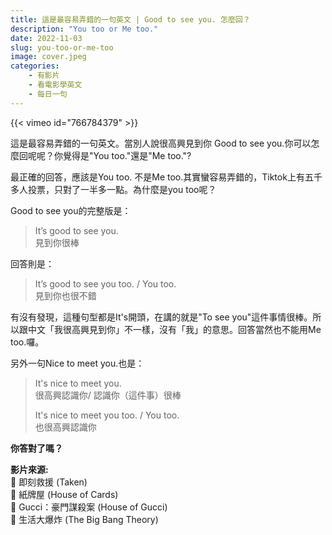 ```yaml
---
title: 這是最容易弄錯的一句英文 | Good to see you. 怎麼回？
description: "You too or Me too."
date: 2022-11-03
slug: you-too-or-me-too
image: cover.jpeg
categories:
    - 有影片
    - 看電影學英文
    - 每日一句
---
```


{{< vimeo id="766784379" >}}


這是最容易弄錯的一句英文。當別人說很高興見到你 Good to see you.你可以怎麼回呢呢？你覺得是"You too."還是"Me too."?


最正確的回答，應該是You too. 不是Me too.其實蠻容易弄錯的，Tiktok上有五千多人投票，只對了一半多一點。為什麼是you too呢？

Good to see you的完整版是：

> It’s good to see you.  
> 見到你很棒

回答則是：

> It’s good to see you too. / You too.  
> 見到你也很不錯

有沒有發現，這種句型都是It's開頭，在講的就是"To see you"這件事情很棒。所以跟中文「我很高興見到你」不一樣，沒有「我」的意思。回答當然也不能用Me too.囉。




另外一句Nice to meet you.也是：

> It's nice to meet you.   
> 很高興認識你/ 認識你（這件事）很棒
>
> It's nice to meet you too. / You too.      
> 也很高興認識你

**你答對了嗎？**


**影片來源:**  
🎥 即刻救援 (Taken)  
🎥 紙牌屋 (House of Cards)  
🎥 Gucci：豪門謀殺案 (House of Gucci)  
🎥 生活大爆炸 (The Big Bang Theory)